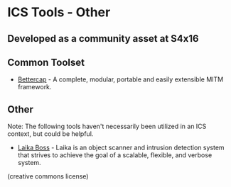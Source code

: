 # ICS Tools - Other
## Developed as a community asset at S4x16

## Common Toolset
* [Bettercap](https://github.com/evilsocket/bettercap) - A complete, modular, portable and easily extensible MITM framework.


## Other
Note: The following tools haven't necessarily been utilized in an ICS context, but could be helpful.

* [Laika Boss](https://github.com/lmco/laikaboss) - Laika is an object scanner and intrusion detection system that strives to achieve the goal of a scalable, flexible, and verbose system.

(creative commons license)

